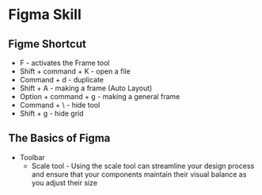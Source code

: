 # Figma Skill
## Figme Shortcut
- F - activates the Frame tool
- Shift + command + K - open a file
- Command + d - duplicate
- Shift + A - making a frame (Auto Layout)
- Option + command + g - making a general frame
- Command  + \ - hide tool
- Shift + g - hide grid
## The Basics of Figma
- Toolbar
    - Scale tool - Using the scale tool can streamline your design process and ensure that your components maintain their visual balance as you adjust their size